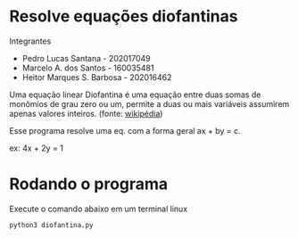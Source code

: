 # Resolve equações diofantinas

Integrantes

- Pedro Lucas Santana         - 202017049
- Marcelo A. dos Santos       - 160035481
- Heitor Marques S. Barbosa   - 202016462

Uma equação linear Diofantina é uma equação entre duas somas de monômios de grau zero ou um, permite a duas ou mais variáveis assumirem apenas valores inteiros. (fonte: [wikipédia](https://pt.wikipedia.org/wiki/Equa%C3%A7%C3%A3o_diofantina))

Esse programa resolve uma eq. com a forma geral ax + by = c.

ex: 4x + 2y = 1

# Rodando o programa

Execute o comando abaixo em um terminal linux
```
python3 diofantina.py
```

